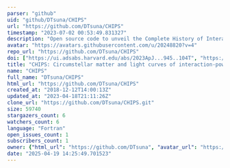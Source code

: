 ```yaml
---
parser: "github"
uid: "github/DTsuna/CHIPS"
url: "https://github.com/DTsuna/CHIPS"
timestamp: "2023-07-02 00:53:49.831327"
description: "Open source code to unveil the Complete History of Interaction-Powered Supernovae"
avatar: "https://avatars.githubusercontent.com/u/20248820?v=4"
repo_url: "https://github.com/DTsuna/CHIPS"
doi: ["https://ui.adsabs.harvard.edu/abs/2023ApJ...945..104T", "https://ui.adsabs.harvard.edu/abs/2022ApJ...929..177T", "https://ui.adsabs.harvard.edu/abs/2023ascl.soft06046T/abstract"]
title: "CHIPS: Circumstellar matter and light curves of interaction-powered transients simulator"
name: "CHIPS"
full_name: "DTsuna/CHIPS"
html_url: "https://github.com/DTsuna/CHIPS"
created_at: "2018-12-12T14:00:13Z"
updated_at: "2023-04-18T21:11:26Z"
clone_url: "https://github.com/DTsuna/CHIPS.git"
size: 59740
stargazers_count: 6
watchers_count: 6
language: "Fortran"
open_issues_count: 1
subscribers_count: 1
owner: {"html_url": "https://github.com/DTsuna", "avatar_url": "https://avatars.githubusercontent.com/u/20248820?v=4", "login": "DTsuna", "type": "User"}
date: "2025-04-19 14:25:49.701523"
---
```

